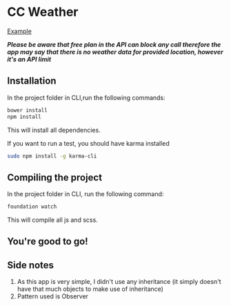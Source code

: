 # CC Weather

[Example](http://emilcieslar.github.io/cc-weather/)

***Please be aware that free plan in the API can block any call therefore the app may say that there is no weather data for provided location, however it's an API limit***

## Installation

In the project folder in CLI,run the following commands:

```bash
bower install
npm install
```

This will install all dependencies.


If you want to run a test, you should have karma installed

```bash
sudo npm install -g karma-cli
```

## Compiling the project

In the project folder in CLI, run the following command:
```bash
foundation watch
```

This will compile all js and scss.

## You're good to go!


## Side notes
1. As this app is very simple, I didn't use any inheritance (it simply doesn't have that much objects to make use of inheritance)
2. Pattern used is Observer
